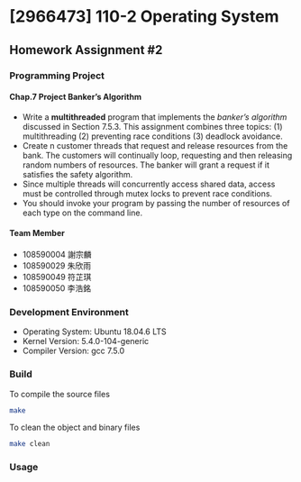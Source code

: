 # [2966473] 110-2 Operating System

## Homework Assignment #2

### Programming Project

#### Chap.7 Project Banker’s Algorithm

- Write a **multithreaded** program that implements the *banker’s algorithm* discussed in Section 7.5.3. This assignment combines three topics: (1) multithreading (2) preventing race conditions (3) deadlock avoidance.
- Create n customer threads that request and release resources from the bank. The customers will continually loop, requesting and then releasing random numbers of resources. The banker will grant a request if it satisfies the safety algorithm.
- Since multiple threads will concurrently access shared data, access must be controlled through mutex locks to prevent race conditions.
- You should invoke your program by passing the number of resources of each type on the command line.

#### Team Member

- 108590004 謝宗麟
- 108590029 朱欣雨
- 108590049 符芷琪
- 108590050 李浩銘

### Development Environment

- Operating System: Ubuntu 18.04.6 LTS
- Kernel Version: 5.4.0-104-generic
- Compiler Version: gcc 7.5.0

### Build

To compile the source files

```bash
make
```

To clean the object and binary files

```bash
make clean
```

### Usage
